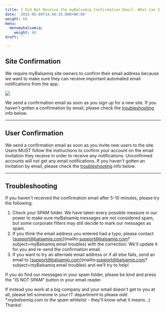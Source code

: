 ```yaml
---
title: I Did Not Receive the myBalsamiq Confirmation Email. What Can I Do?
date: '2015-05-09T14:46:35.000+00:00'
weight: 60
menu:
  menumybalsamiq:
    weight: 60
draft: ''

---
```


## Site Confirmation

We require myBalsamiq site owners to confirm their email address because we want to make sure they can receive important automated email notifications from the app.

![](https://media.balsamiq.com/img/support/docs/myb/confirm.png)

We send a confirmation email as soon as you sign up for a new site. If you haven't gotten a confirmation by email, please check the [troubleshooting](#troubleshooting) info below.

* * *

## User Confirmation

We send a confirmation email as soon as you invite new users to the site. Users MUST follow the instructions to confirm your account on the email invitation they receive in order to receive any notifications. Unconfirmed accounts will not get any email notifications. If you haven't gotten an invitation by email, please check the [troubleshooting](#troubleshooting) info below.

* * *

## Troubleshooting

If you haven't received the confirmation email after 5-10 minutes, please try the following:

1. Check your SPAM folder. We have taken every possible measure in our power to make sure myBalsamiq messages are not considered spam, but some corporate filters may still decide to mark our messages as spam.
2. If you think the email address you entered had a typo, please contact [support@balsamiq.com](mailto:support@balsamiq.com?subject=myBalsamiq email troubles) with the correction. We'll update it for you and re-send the confirmation email.
3. If you want to try an alternate email address or if all else fails, send an email to [support@balsamiq.com](mailto:support@balsamiq.com?subject=myBalsamiq email troubles) and we’ll try to help!

If you do find our messages in your spam folder, please be kind and press the "IS NOT SPAM" button in your email reader.

If instead you work at a big company and your email doesn't get to you at all, please tell someone in your IT department to please _add *.mybalsamiq.com to the spam whitelist_ - they'll know what it means. ;) Thanks!
